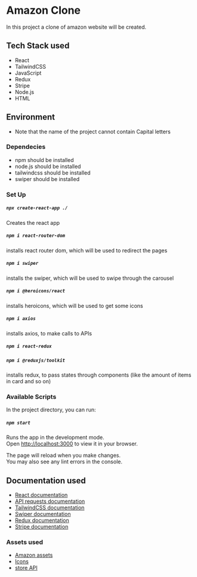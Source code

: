 # Amazon Clone

In this project a clone of amazon website will be created.

## Tech Stack used

- React
- TailwindCSS
- JavaScript
- Redux
- Stripe
- Node.js
- HTML

## Environment

- Note that the name of the project cannot contain Capital letters

### Dependecies

- npm should be installed
- node.js should be installed
- tailwindcss should be installed
- swiper should be installed

### Set Up

##### `npx create-react-app ./`

Creates the react app

##### `npm i react-router-dom`

installs react router dom, which will be used to redirect the pages

##### `npm i swiper`

installs the swiper, which will be used to swipe through the carousel

##### `npm i @heroicons/react`

installs heroicons, which will be used to get some icons

##### `npm i axios`

installs axios, to make calls to APIs

##### `npm i react-redux`

##### `npm i @reduxjs/toolkit`

installs redux, to pass states through components (like the amount of items in card and so on)

### Available Scripts

In the project directory, you can run:

##### `npm start`

Runs the app in the development mode.\
Open [http://localhost:3000](http://localhost:3000) to view it in your browser.

The page will reload when you make changes.\
You may also see any lint errors in the console.

## Documentation used

- [React documentation](https://reactjs.org/)
- [API requests documentation](https://javascript.info/fetch)
- [TailwindCSS documentation](https://tailwindcss.com/docs/guides/create-react-app)
- [Swiper documentation](https://www.npmjs.com/package/swiper)
- [Redux documentation](https://redux.js.org/tutorials/essentials/part-1-overview-concepts)
- [Stripe documentation](https://stripe.com/docs/checkout/quickstart)

### Assets used

- [Amazon assets](https://drive.google.com/file/d/1AJ73Ya_rmSFsBmILPlrZtjUibeN4uKM2/view)
- [Icons](https://heroicons.com/)
- [store API](https://fakestoreapi.com)
